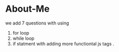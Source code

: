 # About-Me
we add 7 questions with using 
1. for loop
2. while loop
3. if statment 
with adding more functiontal js tags .